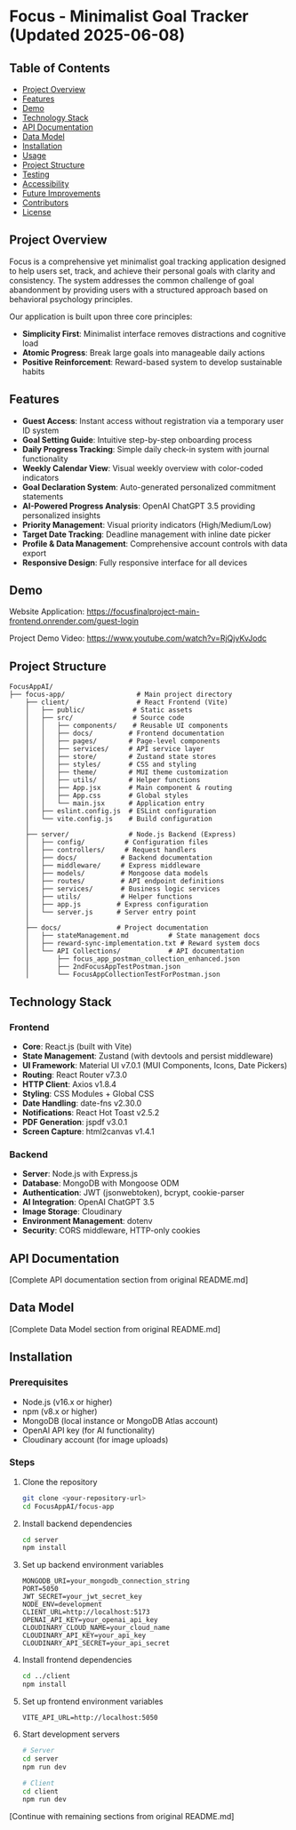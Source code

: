 # Focus - Minimalist Goal Tracker (Updated 2025-06-08)

## Table of Contents

- [Project Overview](#project-overview)
- [Features](#features)
- [Demo](#demo)
- [Technology Stack](#technology-stack)
- [API Documentation](#api-documentation)
- [Data Model](#data-model)
- [Installation](#installation)
- [Usage](#usage)
- [Project Structure](#project-structure)
- [Testing](#testing)
- [Accessibility](#accessibility)
- [Future Improvements](#future-improvements)
- [Contributors](#contributors)
- [License](#license)

## Project Overview

Focus is a comprehensive yet minimalist goal tracking application designed to help users set, track, and achieve their personal goals with clarity and consistency. The system addresses the common challenge of goal abandonment by providing users with a structured approach based on behavioral psychology principles.

Our application is built upon three core principles:

- **Simplicity First**: Minimalist interface removes distractions and cognitive load
- **Atomic Progress**: Break large goals into manageable daily actions
- **Positive Reinforcement**: Reward-based system to develop sustainable habits

## Features

- **Guest Access**: Instant access without registration via a temporary user ID system
- **Goal Setting Guide**: Intuitive step-by-step onboarding process
- **Daily Progress Tracking**: Simple daily check-in system with journal functionality
- **Weekly Calendar View**: Visual weekly overview with color-coded indicators
- **Goal Declaration System**: Auto-generated personalized commitment statements
- **AI-Powered Progress Analysis**: OpenAI ChatGPT 3.5 providing personalized insights
- **Priority Management**: Visual priority indicators (High/Medium/Low)
- **Target Date Tracking**: Deadline management with inline date picker
- **Profile & Data Management**: Comprehensive account controls with data export
- **Responsive Design**: Fully responsive interface for all devices

## Demo

Website Application: https://focusfinalproject-main-frontend.onrender.com/guest-login

Project Demo Video: https://www.youtube.com/watch?v=RjQjvKvJodc

## Project Structure

```
FocusAppAI/
├── focus-app/                  # Main project directory
    ├── client/                 # React Frontend (Vite)
    │   ├── public/            # Static assets
    │   ├── src/               # Source code
    │   │   ├── components/    # Reusable UI components
    │   │   ├── docs/         # Frontend documentation
    │   │   ├── pages/        # Page-level components
    │   │   ├── services/     # API service layer
    │   │   ├── store/        # Zustand state stores
    │   │   ├── styles/       # CSS and styling
    │   │   ├── theme/        # MUI theme customization
    │   │   ├── utils/        # Helper functions
    │   │   ├── App.jsx       # Main component & routing
    │   │   ├── App.css       # Global styles
    │   │   └── main.jsx      # Application entry
    │   ├── eslint.config.js  # ESLint configuration
    │   └── vite.config.js    # Build configuration
    │
    ├── server/               # Node.js Backend (Express)
    │   ├── config/          # Configuration files
    │   ├── controllers/     # Request handlers
    │   ├── docs/           # Backend documentation
    │   ├── middleware/     # Express middleware
    │   ├── models/         # Mongoose data models
    │   ├── routes/         # API endpoint definitions
    │   ├── services/       # Business logic services
    │   ├── utils/          # Helper functions
    │   ├── app.js         # Express configuration
    │   └── server.js      # Server entry point
    │
    ├── docs/              # Project documentation
    │   ├── stateManagement.md          # State management docs
    │   ├── reward-sync-implementation.txt # Reward system docs
    │   └── API Collections/            # API documentation
    │       ├── focus_app_postman_collection_enhanced.json
    │       ├── 2ndFocusAppTestPostman.json
    │       └── FocusAppCollectionTestForPostman.json
```

## Technology Stack

### Frontend
- **Core**: React.js (built with Vite)
- **State Management**: Zustand (with devtools and persist middleware)
- **UI Framework**: Material UI v7.0.1 (MUI Components, Icons, Date Pickers)
- **Routing**: React Router v7.3.0
- **HTTP Client**: Axios v1.8.4
- **Styling**: CSS Modules + Global CSS
- **Date Handling**: date-fns v2.30.0
- **Notifications**: React Hot Toast v2.5.2
- **PDF Generation**: jspdf v3.0.1
- **Screen Capture**: html2canvas v1.4.1

### Backend
- **Server**: Node.js with Express.js
- **Database**: MongoDB with Mongoose ODM
- **Authentication**: JWT (jsonwebtoken), bcrypt, cookie-parser
- **AI Integration**: OpenAI ChatGPT 3.5
- **Image Storage**: Cloudinary
- **Environment Management**: dotenv
- **Security**: CORS middleware, HTTP-only cookies

## API Documentation

[Complete API documentation section from original README.md]

## Data Model

[Complete Data Model section from original README.md]

## Installation

### Prerequisites

- Node.js (v16.x or higher)
- npm (v8.x or higher)
- MongoDB (local instance or MongoDB Atlas account)
- OpenAI API key (for AI functionality)
- Cloudinary account (for image uploads)

### Steps

1. Clone the repository
   ```bash
   git clone <your-repository-url>
   cd FocusAppAI/focus-app
   ```

2. Install backend dependencies
   ```bash
   cd server
   npm install
   ```

3. Set up backend environment variables
   ```
   MONGODB_URI=your_mongodb_connection_string
   PORT=5050
   JWT_SECRET=your_jwt_secret_key
   NODE_ENV=development
   CLIENT_URL=http://localhost:5173
   OPENAI_API_KEY=your_openai_api_key
   CLOUDINARY_CLOUD_NAME=your_cloud_name
   CLOUDINARY_API_KEY=your_api_key
   CLOUDINARY_API_SECRET=your_api_secret
   ```

4. Install frontend dependencies
   ```bash
   cd ../client
   npm install
   ```

5. Set up frontend environment variables
   ```
   VITE_API_URL=http://localhost:5050
   ```

6. Start development servers
   ```bash
   # Server
   cd server
   npm run dev

   # Client
   cd client
   npm run dev
   ```

[Continue with remaining sections from original README.md] 